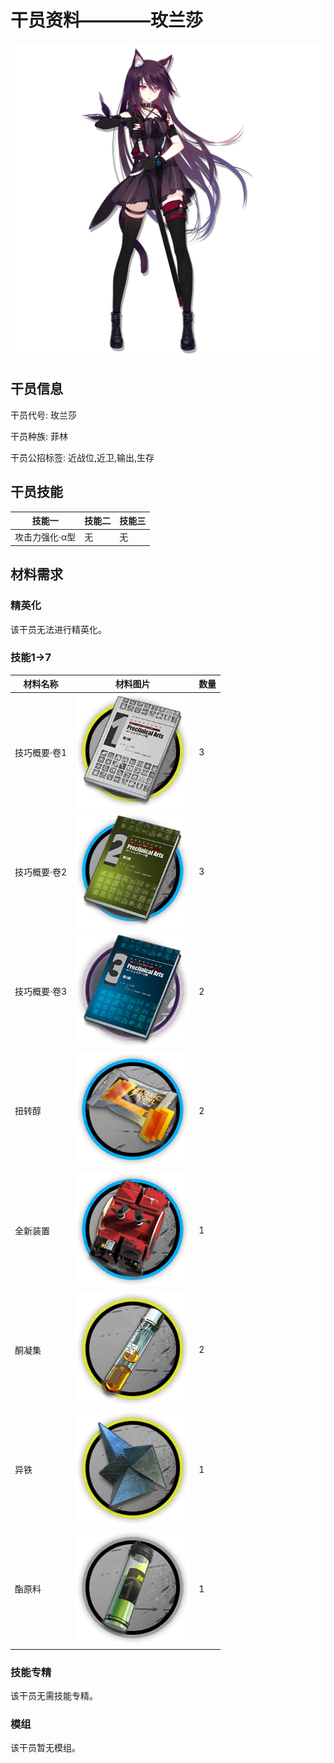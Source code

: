 # 干员资料————玫兰莎

![玫兰莎](./oprImages/玫兰莎.png)

## 干员信息

干员代号: 玫兰莎

干员种族: 菲林

干员公招标签: 近战位,近卫,输出,生存

## 干员技能

| 技能一       | 技能二   | 技能三 |
| ------------ | -------- | ------ |
| 攻击力强化·α型 | 无 | 无 |

## 材料需求

### 精英化

该干员无法进行精英化。

### 技能1→7

| 材料名称      | 材料图片 | 数量  |
|---------|---------|-----|
| 技巧概要·卷1 | ![玫兰莎](./matIcons/技巧概要·卷1.png)  |   3  |
| 技巧概要·卷2 | ![玫兰莎](./matIcons/技巧概要·卷2.png)  |   3  |
| 技巧概要·卷3 | ![玫兰莎](./matIcons/技巧概要·卷3.png)  |   2  |
| 扭转醇 | ![玫兰莎](./matIcons/扭转醇.png)  |   2  |
| 全新装置 | ![玫兰莎](./matIcons/全新装置.png)  |   1  |
| 酮凝集 | ![玫兰莎](./matIcons/酮凝集.png)  |   2  |
| 异铁 | ![玫兰莎](./matIcons/异铁.png)  |   1  |
| 酯原料 | ![玫兰莎](./matIcons/酯原料.png)  |   1  |

### 技能专精

该干员无需技能专精。

### 模组

该干员暂无模组。
